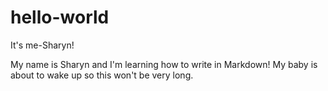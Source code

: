 # hello-world
It's me-Sharyn!

My name is Sharyn and I'm learning how to write in Markdown!  My baby is about to wake up so this won't be very long.
